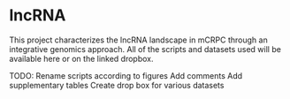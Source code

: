 # lncRNA


This project characterizes the lncRNA landscape in mCRPC through an integrative genomics approach. All of the scripts and datasets used will be available here or on the linked dropbox. 



TODO:
Rename scripts according to figures
Add comments 
Add supplementary tables
Create drop box for various datasets
